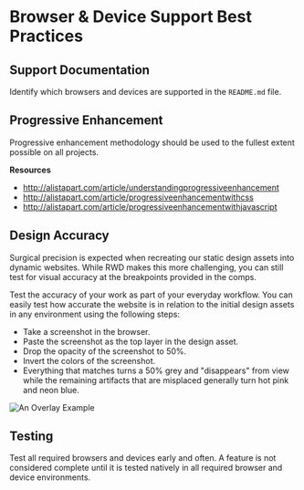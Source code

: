 # Browser &amp; Device Support Best Practices

## Support Documentation

Identify which browsers and devices are supported in the `README.md` file.

## Progressive Enhancement

Progressive enhancement methodology should be used to the fullest extent possible on all projects.

**Resources**

* <http://alistapart.com/article/understandingprogressiveenhancement>
* <http://alistapart.com/article/progressiveenhancementwithcss>
* <http://alistapart.com/article/progressiveenhancementwithjavascript>

## Design Accuracy

Surgical precision is expected when recreating our static design assets into dynamic websites. While RWD makes this more challenging, you can still test for visual accuracy at the breakpoints provided in the comps.

Test the accuracy of your work as part of your everyday workflow. You can easily test how accurate the website is in relation to the initial design assets in any environment using the following steps:

* Take a screenshot in the browser.
* Paste the screenshot as the top layer in the design asset.
* Drop the opacity of the screenshot to 50%.
* Invert the colors of the screenshot.
* Everything that matches turns a 50% grey and "disappears" from view while the remaining artifacts that are misplaced generally turn hot pink and neon blue.

![An Overlay Example](/standards/_images/sample-overlay.png)

## Testing

Test all required browsers and devices early and often. A feature is not considered complete until it is tested natively in all required browser and device environments.